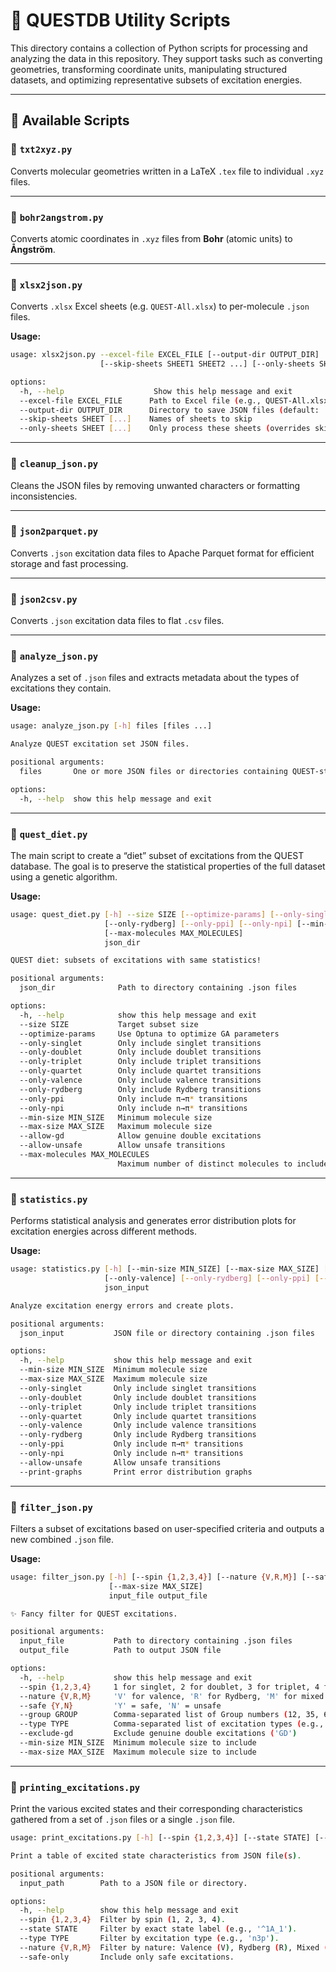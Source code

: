 # 🧪 QUESTDB Utility Scripts

This directory contains a collection of Python scripts for processing and analyzing the data in this repository. They support tasks such as converting geometries, transforming coordinate units, manipulating structured datasets, and optimizing representative subsets of excitation energies.

---

## 📜 Available Scripts

### 🔹 `txt2xyz.py`
Converts molecular geometries written in a LaTeX `.tex` file to individual `.xyz` files.

---

### 🔹 `bohr2angstrom.py`
Converts atomic coordinates in `.xyz` files from **Bohr** (atomic units) to **Ångström**.

---

### 🔹 `xlsx2json.py`
Converts `.xlsx` Excel sheets (e.g. `QUEST-All.xlsx`) to per-molecule `.json` files.

**Usage:**
```bash
usage: xlsx2json.py --excel-file EXCEL_FILE [--output-dir OUTPUT_DIR]
                    [--skip-sheets SHEET1 SHEET2 ...] [--only-sheets SHEET1 SHEET2 ...]

options:
  -h, --help                    Show this help message and exit
  --excel-file EXCEL_FILE      Path to Excel file (e.g., QUEST-All.xlsx)
  --output-dir OUTPUT_DIR      Directory to save JSON files (default: ./json)
  --skip-sheets SHEET [...]    Names of sheets to skip
  --only-sheets SHEET [...]    Only process these sheets (overrides skip)
```

---

### 🔹 `cleanup_json.py`
Cleans the JSON files by removing unwanted characters or formatting inconsistencies.

---

### 🔹 `json2parquet.py`
Converts `.json` excitation data files to Apache Parquet format for efficient storage and fast processing.

---

### 🔹 `json2csv.py`
Converts `.json` excitation data files to flat `.csv` files.

---

### 🔹 `analyze_json.py`
Analyzes a set of `.json` files and extracts metadata about the types of excitations they contain.

**Usage:**
```bash
usage: analyze_json.py [-h] files [files ...]

Analyze QUEST excitation set JSON files.

positional arguments:
  files       One or more JSON files or directories containing QUEST-style excitation data.

options:
  -h, --help  show this help message and exit
```

---

### 🔹 `quest_diet.py`
The main script to create a “diet” subset of excitations from the QUEST database. The goal is to preserve the statistical properties of the full dataset using a genetic algorithm.

**Usage:**
```bash
usage: quest_diet.py [-h] --size SIZE [--optimize-params] [--only-singlet] [--only-doublet] [--only-triplet] [--only-quartet] [--only-valence]
                     [--only-rydberg] [--only-ppi] [--only-npi] [--min-size MIN_SIZE] [--max-size MAX_SIZE] [--allow-gd] [--allow-unsafe]
                     [--max-molecules MAX_MOLECULES]
                     json_dir

QUEST diet: subsets of excitations with same statistics!

positional arguments:
  json_dir              Path to directory containing .json files

options:
  -h, --help            show this help message and exit
  --size SIZE           Target subset size
  --optimize-params     Use Optuna to optimize GA parameters
  --only-singlet        Only include singlet transitions
  --only-doublet        Only include doublet transitions
  --only-triplet        Only include triplet transitions
  --only-quartet        Only include quartet transitions
  --only-valence        Only include valence transitions
  --only-rydberg        Only include Rydberg transitions
  --only-ppi            Only include π→π* transitions
  --only-npi            Only include n→π* transitions
  --min-size MIN_SIZE   Minimum molecule size
  --max-size MAX_SIZE   Maximum molecule size
  --allow-gd            Allow genuine double excitations
  --allow-unsafe        Allow unsafe transitions
  --max-molecules MAX_MOLECULES
                        Maximum number of distinct molecules to include in subset
```

---

### 🔹 `statistics.py`
Performs statistical analysis and generates error distribution plots for excitation energies across different methods.

**Usage:**
```bash
usage: statistics.py [-h] [--min-size MIN_SIZE] [--max-size MAX_SIZE] [--only-singlet] [--only-doublet] [--only-triplet] [--only-quartet]
                     [--only-valence] [--only-rydberg] [--only-ppi] [--only-npi] [--allow-unsafe] [--print-graphs]
                     json_input

Analyze excitation energy errors and create plots.

positional arguments:
  json_input           JSON file or directory containing .json files

options:
  -h, --help           show this help message and exit
  --min-size MIN_SIZE  Minimum molecule size
  --max-size MAX_SIZE  Maximum molecule size
  --only-singlet       Only include singlet transitions
  --only-doublet       Only include doublet transitions
  --only-triplet       Only include triplet transitions
  --only-quartet       Only include quartet transitions
  --only-valence       Only include valence transitions
  --only-rydberg       Only include Rydberg transitions
  --only-ppi           Only include π→π* transitions
  --only-npi           Only include n→π* transitions
  --allow-unsafe       Allow unsafe transitions
  --print-graphs       Print error distribution graphs
```

---

### 🔹 `filter_json.py`
Filters a subset of excitations based on user-specified criteria and outputs a new combined `.json` file.

**Usage:**
```bash
usage: filter_json.py [-h] [--spin {1,2,3,4}] [--nature {V,R,M}] [--safe {Y,N}] [--group GROUP] [--type TYPE] [--exclude-gd] [--min-size MIN_SIZE]
                      [--max-size MAX_SIZE]
                      input_file output_file

✨ Fancy filter for QUEST excitations.

positional arguments:
  input_file           Path to directory containing .json files
  output_file          Path to output JSON file

options:
  -h, --help           show this help message and exit
  --spin {1,2,3,4}     1 for singlet, 2 for doublet, 3 for triplet, 4 for quartet
  --nature {V,R,M}     'V' for valence, 'R' for Rydberg, 'M' for mixed
  --safe {Y,N}         'Y' = safe, 'N' = unsafe
  --group GROUP        Comma-separated list of Group numbers (12, 35, 69, 1016)
  --type TYPE          Comma-separated list of excitation types (e.g., npi,ppi,n3s)
  --exclude-gd         Exclude genuine double excitations ('GD')
  --min-size MIN_SIZE  Minimum molecule size to include
  --max-size MAX_SIZE  Maximum molecule size to include
```

---

### 🔹 `printing_excitations.py`
Print the various excited states and their corresponding characteristics gathered from a set of `.json` files or a single `.json` file.

```bash
usage: print_excitations.py [-h] [--spin {1,2,3,4}] [--state STATE] [--type TYPE] [--nature {V,R,M}] [--safe-only] input_path

Print a table of excited state characteristics from JSON file(s).

positional arguments:
  input_path        Path to a JSON file or directory.

options:
  -h, --help        show this help message and exit
  --spin {1,2,3,4}  Filter by spin (1, 2, 3, 4).
  --state STATE     Filter by exact state label (e.g., '^1A_1').
  --type TYPE       Filter by excitation type (e.g., 'n3p').
  --nature {V,R,M}  Filter by nature: Valence (V), Rydberg (R), Mixed (M).
  --safe-only       Include only safe excitations.
```

